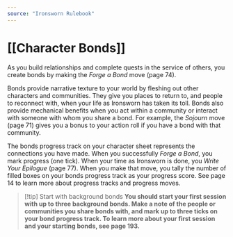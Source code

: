 ```yaml
---
source: "Ironsworn Rulebook"
---
```

# [[Character Bonds]]

As you build relationships and complete quests in the service of others, you create bonds by making the _Forge a Bond_ move (page 74).

Bonds provide narrative texture to your world by fleshing out other characters and communities. They give you places to return to, and people to reconnect with, when your life as Ironsworn has taken its toll. Bonds also provide mechanical benefits when you act within a community or interact with someone with whom you share a bond. For example, the _Sojourn_ move (page 71) gives you a bonus to your action roll if you have a bond with that community. 

The bonds progress track on your character sheet represents the connections you have made. When you successfully _Forge a Bond_, you mark progress (one tick). When your time as Ironsworn is done, you _Write Your Epilogue_ (page 77). When you make that move, you tally the number of filled boxes on your bonds progress track as your progress score. See page 14 to learn more about progress tracks and progress moves.

> [!tip] Start with background bonds
> **You should start your first session with up to three background bonds. Make a note of the people or communities you share bonds with, and mark up to three ticks on your bond progress track. To learn more about your first session and your starting bonds, see page 193.**

